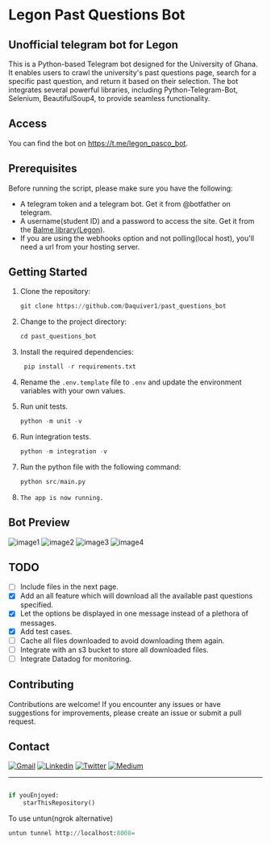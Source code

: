 # Legon Past Questions Bot

## Unofficial telegram bot for Legon

This is a Python-based Telegram bot designed for the University of Ghana. It enables users to crawl the university's past questions page, search for a specific past question, and return it based on their selection. The bot integrates several powerful libraries, including Python-Telegram-Bot, Selenium, BeautifulSoup4, to provide seamless functionality.

## Access

You can find the bot on <https://t.me/legon_pasco_bot>.

## Prerequisites

Before running the script, please make sure you have the following:

* A telegram token and a telegram bot. Get it from @botfather on telegram.
* A username(student ID) and a password to access the site. Get it from the [Balme library(Legon)](https://balme.ug.edu.gh/index.php/services/past-exam-papers-access-registration).
* If you are using the webhooks option and not polling(local host), you'll need a url from your hosting server.

## Getting Started

1. Clone the repository:

    ```python
    git clone https://github.com/Daquiver1/past_questions_bot
    ```

2. Change to the project directory:

    ```python
    cd past_questions_bot
    ```

3. Install the required dependencies:

   ```python
    pip install -r requirements.txt
    ```

4. Rename the `.env.template` file to `.env` and update the environment variables with your own values.
5. Run unit tests.

    ```python
    python -m unit -v
    ```

6. Run integration tests.

    ```python
    python -m integration -v 
    ```

7. Run the python file with the following command:

    ```python
    python src/main.py
    ```

8. `The app is now running.`

## Bot Preview

![image1](images/1.jpg)
![image2](images/2.jpg)
![image3](images/3.jpg)
![image4](images/4.jpg)

## TODO

* [ ] Include files in the next page.
* [X] Add an all feature which will download all the available past questions specified.
* [X] Let the options be displayed in one message instead of a plethora of messages.
* [X] Add test cases.
* [ ] Cache all files downloaded to avoid downloading them again.
* [ ] Integrate with an s3 bucket to store all downloaded files.
* [ ] Integrate Datadog for monitoring.

## Contributing

Contributions are welcome! If you encounter any issues or have suggestions for improvements, please create an issue or submit a pull request.

## Contact

[![Gmail](https://img.shields.io/badge/Gmail-Mail-red.svg?logo=gmail&logoColor=white)](mailto:cabrokwa11@gmail.com)
[![Linkedin](https://img.shields.io/badge/Linkedin-follow-blue.svg?logo=linkedin&logoColor=white)](https://www.linkedin.com/in/daquiver/)
[![Twitter](https://img.shields.io/badge/Twitter-follow-blue.svg?logo=twitter&logoColor=white)](https://twitter.com/daquiver1) [![Medium](https://img.shields.io/badge/Medium-follow-black.svg?logo=medium&logoColor=white)](https://daquiver.medium.com)

---------

```python

if youEnjoyed:
    starThisRepository()

```


To use untun(ngrok alternative)
```python
untun tunnel http://localhost:8008=
```
```
